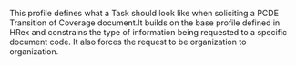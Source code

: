 This profile defines what a Task should look like when soliciting a PCDE Transition of Coverage document.It builds on the base profile defined in HRex and constrains the type of information being requested to a specific document code.  It also forces the request to be organization to organization.
